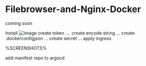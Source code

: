 # Filebrowser-and-Nginx-Docker
coming soon


Install
![image](https://github.com/theechofive/ArgoCD-Image-Updater-GitLab-Container-Registry/assets/32634559/3c772d44-def1-44ff-a05c-c713146ee771)
create token
....
create encode string
...
create .dockerconfigjson
...
create secret
...
apply ingress

%SCREENSHOTS%

add manifest repo to argocd
